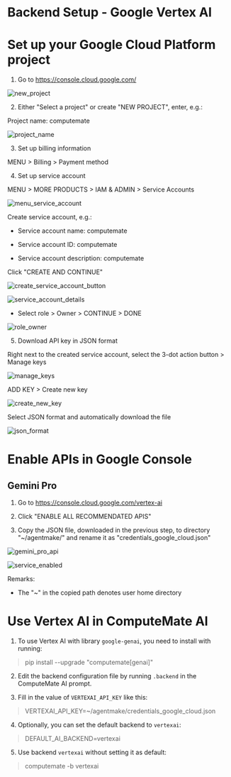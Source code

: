 # Backend Setup - Google Vertex AI

# Set up your Google Cloud Platform project

1. Go to https://console.cloud.google.com/

![new_project](https://github.com/eliranwong/letmedoit/assets/25262722/e3c3a5f0-9155-414b-816a-b10bf7cfa839)

2. Either "Select a project" or create "NEW PROJECT", enter, e.g.:

Project name: computemate

![project_name](https://github.com/eliranwong/ToolMate/assets/25262722/c9d99cf2-1e2f-410a-966e-cb62e3bd2867)

3. Set up billing information

MENU > Billing > Payment method

4. Set up service account

MENU > MORE PRODUCTS > IAM & ADMIN > Service Accounts

![menu_service_account](https://github.com/eliranwong/ToolMate/assets/25262722/2ad81bb0-53c0-4958-b44c-20b00ab161a9)

Create service account, e.g.:

* Service account name: computemate

* Service account ID: computemate

* Service account description: computemate

Click "CREATE AND CONTINUE"

![create_service_account_button](https://github.com/eliranwong/letmedoit/assets/25262722/47a3647f-ad36-4c1e-acae-9d40127e6379)

![service_account_details](https://github.com/eliranwong/letmedoit/assets/25262722/5445d6e9-c609-4dd9-93c3-e9ce9d6efe73)

* Select role > Owner > CONTINUE > DONE

![role_owner](https://github.com/eliranwong/letmedoit/assets/25262722/1cb0db0d-9971-4ae4-994b-011708cd62e9)

5. Download API key in JSON format

Right next to the created service account, select the 3-dot action button > Manage keys

![manage_keys](https://github.com/eliranwong/letmedoit/assets/25262722/73d32cc9-8fc0-4f2f-93bd-fa1acb42060a)

ADD KEY > Create new key

![create_new_key](https://github.com/eliranwong/letmedoit/assets/25262722/5ac459ad-6df1-4bb3-b2fc-88566fe73a53)

Select JSON format and automatically download the file

![json_format](https://github.com/eliranwong/letmedoit/assets/25262722/5fdf3d03-e263-45d6-8526-44c454450060)

# Enable APIs in Google Console

## Gemini Pro

1. Go to https://console.cloud.google.com/vertex-ai

2. Click "ENABLE ALL RECOMMENDATED APIS"

3. Copy the JSON file, downloaded in the previous step, to directory "\~/agentmake/" and rename it as "credentials_google_cloud.json"

![gemini_pro_api](https://github.com/eliranwong/letmedoit/assets/25262722/78b2f78c-2823-45ad-9645-d924c07e4ef7)

![service_enabled](https://github.com/eliranwong/letmedoit/assets/25262722/eb9e9fa7-873c-48b8-8249-dce9a9812b31)

Remarks:

* The "~" in the copied path denotes user home directory

# Use Vertex AI in ComputeMate AI

1. To use Vertex AI with library `google-genai`, you need to install with running:

> pip install --upgrade "computemate[genai]"

2. Edit the backend configuration file by running `.backend` in the ComputeMate AI prompt.

3. Fill in the value of `VERTEXAI_API_KEY` like this:

> VERTEXAI_API_KEY=~/agentmake/credentials_google_cloud.json

4. Optionally, you can set the default backend to `vertexai`:

> DEFAULT_AI_BACKEND=vertexai

5. Use backend `vertexai` without setting it as default:

> computemate -b vertexai